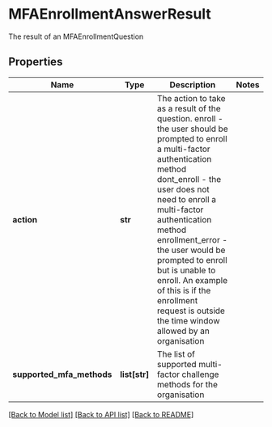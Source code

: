 # MFAEnrollmentAnswerResult

The result of an MFAEnrollmentQuestion
## Properties
Name | Type | Description | Notes
------------ | ------------- | ------------- | -------------
**action** | **str** | The action to take as a result of the question. enroll - the user should be prompted to enroll a multi-factor authentication method dont_enroll - the user does not need to enroll a multi-factor authentication method enrollment_error - the user would be prompted to enroll but is unable to enroll. An example of this is if the enrollment request is outside the time window allowed by an organisation  | 
**supported_mfa_methods** | **list[str]** | The list of supported multi-factor challenge methods for the organisation | 

[[Back to Model list]](../README.md#documentation-for-models) [[Back to API list]](../README.md#documentation-for-api-endpoints) [[Back to README]](../README.md)


